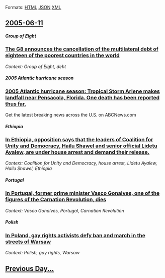 
Formats: [HTML](2005/06/11/index.html)  [JSON](2005/06/11/index.json)  [XML](2005/06/11/index.xml)  

## [2005-06-11](/news/2005/06/11/index.md)

##### Group of Eight
### [ The G8 announces the cancellation of the multilateral debt of eighteen of the poorest countries in the world ](/news/2005/06/11/the-g8-announces-the-cancellation-of-the-multilateral-debt-of-eighteen-of-the-poorest-countries-in-the-world.md)
_Context: Group of Eight, debt_

##### 2005 Atlantic hurricane season
### [ 2005 Atlantic hurricane season: Tropical Storm Arlene makes landfall near Pensacola, Florida. One death has been reported thus far. ](/news/2005/06/11/2005-atlantic-hurricane-season-tropical-storm-arlene-makes-landfall-near-pensacola-florida-one-death-has-been-reported-thus-far.md)
Get the latest breaking news across the U.S. on ABCNews.com

##### Ethiopia
### [ In Ethiopia, opposition says that the leaders of Coalition for Unity and Democracy, Hailu Shawel and senior official Lidetu Ayalew, are under house arrest and demand their release. ](/news/2005/06/11/in-ethiopia-opposition-says-that-the-leaders-of-coalition-for-unity-and-democracy-hailu-shawel-and-senior-official-lidetu-ayalew-are-und.md)
_Context: Coalition for Unity and Democracy, house arrest, Lidetu Ayalew, Hailu Shawel, Ethiopia_

##### Portugal
### [ In Portugal, former prime minister Vasco Gonalves, one of the figures of the Carnation Revolution, dies ](/news/2005/06/11/in-portugal-former-prime-minister-vasco-goncalves-one-of-the-figures-of-the-carnation-revolution-dies.md)
_Context: Vasco Gonalves, Portugal, Carnation Revolution_

##### Polish
### [ In Poland, gay rights activists defy ban and march in the streets of Warsaw ](/news/2005/06/11/in-poland-gay-rights-activists-defy-ban-and-march-in-the-streets-of-warsaw.md)
_Context: Polish, gay rights, Warsaw_

## [Previous Day...](/news/2005/06/10/index.md)

